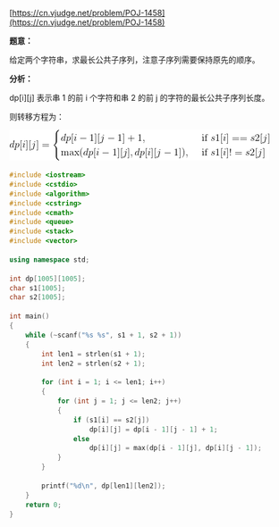 [https://cn.vjudge.net/problem/POJ-1458](https://cn.vjudge.net/problem/POJ-1458)

**题意：**

给定两个字符串，求最长公共子序列，注意子序列需要保持原先的顺序。

**分析：**

dp[i][j] 表示串 1 的前 i 个字符和串 2 的前 j 的字符的最长公共子序列长度。

则转移方程为：

![](https://github.com/61mon/Accepted/blob/master/img/2.gif)

```c++
#include <iostream>
#include <cstdio>
#include <algorithm>
#include <cstring>
#include <cmath>
#include <queue>
#include <stack>
#include <vector>

using namespace std;

int dp[1005][1005];
char s1[1005];
char s2[1005];

int main()
{
    while (~scanf("%s %s", s1 + 1, s2 + 1))
    {
        int len1 = strlen(s1 + 1);
        int len2 = strlen(s2 + 1);

        for (int i = 1; i <= len1; i++)
        {
            for (int j = 1; j <= len2; j++)
            {
                if (s1[i] == s2[j])
                    dp[i][j] = dp[i - 1][j - 1] + 1;
                else
                    dp[i][j] = max(dp[i - 1][j], dp[i][j - 1]);
            }
        }

        printf("%d\n", dp[len1][len2]);
    }
    return 0;
}
```
